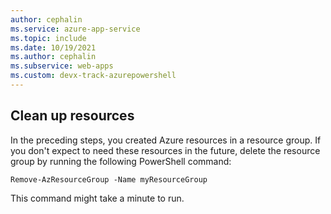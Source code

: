 ```yaml
---
author: cephalin
ms.service: azure-app-service
ms.topic: include
ms.date: 10/19/2021
ms.author: cephalin
ms.subservice: web-apps
ms.custom: devx-track-azurepowershell
---
```

## Clean up resources

In the preceding steps, you created Azure resources in a resource group. If you don't expect to need these resources in the future, delete the resource group by running the following PowerShell command:

```azurepowershell
Remove-AzResourceGroup -Name myResourceGroup
```

This command might take a minute to run.
